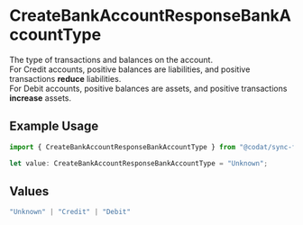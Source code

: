 # CreateBankAccountResponseBankAccountType

The type of transactions and balances on the account.  
For Credit accounts, positive balances are liabilities, and positive transactions **reduce** liabilities.  
For Debit accounts, positive balances are assets, and positive transactions **increase** assets.

## Example Usage

```typescript
import { CreateBankAccountResponseBankAccountType } from "@codat/sync-for-expenses/sdk/models/shared";

let value: CreateBankAccountResponseBankAccountType = "Unknown";
```

## Values

```typescript
"Unknown" | "Credit" | "Debit"
```